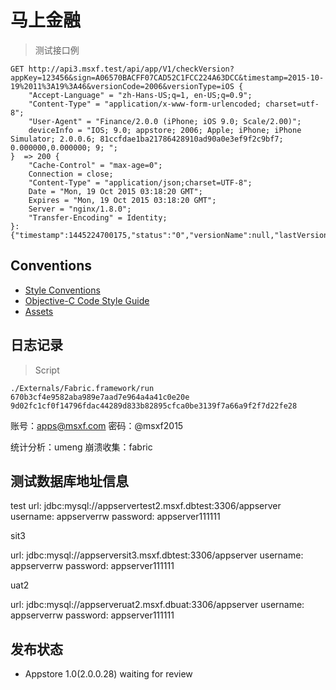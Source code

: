 # 马上金融

> 测试接口例

    GET http://api3.msxf.test/api/app/V1/checkVersion?appKey=123456&sign=A06570BACFF07CAD52C1FCC224A63DCC&timestamp=2015-10-19%2011%3A19%3A46&versionCode=2006&versionType=iOS {
        "Accept-Language" = "zh-Hans-US;q=1, en-US;q=0.9";
        "Content-Type" = "application/x-www-form-urlencoded; charset=utf-8";
        "User-Agent" = "Finance/2.0.0 (iPhone; iOS 9.0; Scale/2.00)";
        deviceInfo = "IOS; 9.0; appstore; 2006; Apple; iPhone; iPhone Simulator; 2.0.0.6; 81ccfdae1ba21786428910ad90a0e3ef9f2c9bf7; 0.000000,0.000000; 9; ";
    }  => 200 {
        "Cache-Control" = "max-age=0";
        Connection = close;
        "Content-Type" = "application/json;charset=UTF-8";
        Date = "Mon, 19 Oct 2015 03:18:20 GMT";
        Expires = "Mon, 19 Oct 2015 03:18:20 GMT";
        Server = "nginx/1.8.0";
        "Transfer-Encoding" = Identity;
    }:
    {"timestamp":1445224700175,"status":"0","versionName":null,"lastVersion":null,"lastVersionDescription":null,"updateUrl":null}

## Conventions

- [Style Conventions](./Documentation/style-conventions.md)
- [Objective-C Code Style Guide](./Documentation/objective-c-style-guide.md)
- [Assets](./Documentation/assets.md)

## 日志记录

> Script

    ./Externals/Fabric.framework/run 670b3cf4e9582aba989e7aad7e964a4a41c0e20e 9d02fc1cf0f14796fdac44289d833b82895cfca0be3139f7a66a9f2f7d22fe28

账号：apps@msxf.com
密码：@msxf2015

统计分析：umeng
崩溃收集：fabric

## 测试数据库地址信息

test
url: jdbc:mysql://appservertest2.msxf.dbtest:3306/appserver
username: appserverrw
password: appserver111111

sit3 

url: jdbc:mysql://appserversit3.msxf.dbtest:3306/appserver
username: appserverrw
password: appserver111111

uat2

url: jdbc:mysql://appserveruat2.msxf.dbuat:3306/appserver
username: appserverrw
password: appserver111111

## 发布状态

- Appstore 1.0(2.0.0.28) waiting for review

